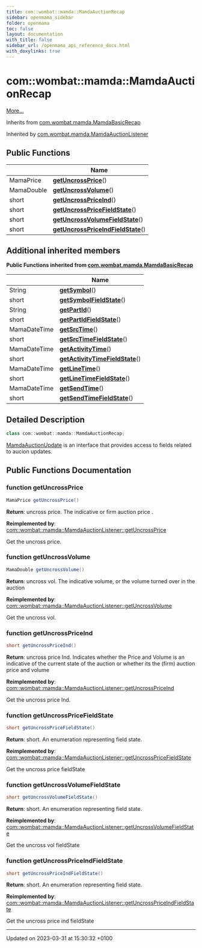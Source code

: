 ```yaml
---
title: com::wombat::mamda::MamdaAuctionRecap
sidebar: openmama_sidebar
folder: openmama
toc: false
layout: documentation
with_title: false
sidebar_url: /openmama_api_reference_docs.html
with_doxylinks: true
---
```


# com::wombat::mamda::MamdaAuctionRecap



 [More...](#detailed-description)

Inherits from [com.wombat.mamda.MamdaBasicRecap](interfacecom_1_1wombat_1_1mamda_1_1MamdaBasicRecap.html)

Inherited by [com.wombat.mamda.MamdaAuctionListener](classcom_1_1wombat_1_1mamda_1_1MamdaAuctionListener.html)

## Public Functions

|                | Name           |
| -------------- | -------------- |
| MamaPrice | **[getUncrossPrice](interfacecom_1_1wombat_1_1mamda_1_1MamdaAuctionRecap.html#function-getuncrossprice)**() |
| MamaDouble | **[getUncrossVolume](interfacecom_1_1wombat_1_1mamda_1_1MamdaAuctionRecap.html#function-getuncrossvolume)**() |
| short | **[getUncrossPriceInd](interfacecom_1_1wombat_1_1mamda_1_1MamdaAuctionRecap.html#function-getuncrosspriceind)**() |
| short | **[getUncrossPriceFieldState](interfacecom_1_1wombat_1_1mamda_1_1MamdaAuctionRecap.html#function-getuncrosspricefieldstate)**() |
| short | **[getUncrossVolumeFieldState](interfacecom_1_1wombat_1_1mamda_1_1MamdaAuctionRecap.html#function-getuncrossvolumefieldstate)**() |
| short | **[getUncrossPriceIndFieldState](interfacecom_1_1wombat_1_1mamda_1_1MamdaAuctionRecap.html#function-getuncrosspriceindfieldstate)**() |

## Additional inherited members

**Public Functions inherited from [com.wombat.mamda.MamdaBasicRecap](interfacecom_1_1wombat_1_1mamda_1_1MamdaBasicRecap.html)**

|                | Name           |
| -------------- | -------------- |
| String | **[getSymbol](interfacecom_1_1wombat_1_1mamda_1_1MamdaBasicRecap.html#function-getsymbol)**() |
| short | **[getSymbolFieldState](interfacecom_1_1wombat_1_1mamda_1_1MamdaBasicRecap.html#function-getsymbolfieldstate)**() |
| String | **[getPartId](interfacecom_1_1wombat_1_1mamda_1_1MamdaBasicRecap.html#function-getpartid)**() |
| short | **[getPartIdFieldState](interfacecom_1_1wombat_1_1mamda_1_1MamdaBasicRecap.html#function-getpartidfieldstate)**() |
| MamaDateTime | **[getSrcTime](interfacecom_1_1wombat_1_1mamda_1_1MamdaBasicRecap.html#function-getsrctime)**() |
| short | **[getSrcTimeFieldState](interfacecom_1_1wombat_1_1mamda_1_1MamdaBasicRecap.html#function-getsrctimefieldstate)**() |
| MamaDateTime | **[getActivityTime](interfacecom_1_1wombat_1_1mamda_1_1MamdaBasicRecap.html#function-getactivitytime)**() |
| short | **[getActivityTimeFieldState](interfacecom_1_1wombat_1_1mamda_1_1MamdaBasicRecap.html#function-getactivitytimefieldstate)**() |
| MamaDateTime | **[getLineTime](interfacecom_1_1wombat_1_1mamda_1_1MamdaBasicRecap.html#function-getlinetime)**() |
| short | **[getLineTimeFieldState](interfacecom_1_1wombat_1_1mamda_1_1MamdaBasicRecap.html#function-getlinetimefieldstate)**() |
| MamaDateTime | **[getSendTime](interfacecom_1_1wombat_1_1mamda_1_1MamdaBasicRecap.html#function-getsendtime)**() |
| short | **[getSendTimeFieldState](interfacecom_1_1wombat_1_1mamda_1_1MamdaBasicRecap.html#function-getsendtimefieldstate)**() |


## Detailed Description

```java
class com::wombat::mamda::MamdaAuctionRecap;
```


[MamdaAuctionUpdate](interfacecom_1_1wombat_1_1mamda_1_1MamdaAuctionUpdate.html) is an interface that provides access to fields related to aucion updates. 

## Public Functions Documentation

### function getUncrossPrice

```java
MamaPrice getUncrossPrice()
```


**Return**: uncross price. The indicative or firm auction price . 

**Reimplemented by**: [com::wombat::mamda::MamdaAuctionListener::getUncrossPrice](classcom_1_1wombat_1_1mamda_1_1MamdaAuctionListener.html#function-getuncrossprice)


Get the uncross price.


### function getUncrossVolume

```java
MamaDouble getUncrossVolume()
```


**Return**: uncross vol. The indicative volume, or the volume turned over in the auction 

**Reimplemented by**: [com::wombat::mamda::MamdaAuctionListener::getUncrossVolume](classcom_1_1wombat_1_1mamda_1_1MamdaAuctionListener.html#function-getuncrossvolume)


Get the uncross vol.


### function getUncrossPriceInd

```java
short getUncrossPriceInd()
```


**Return**: uncross price Ind. Indicates whether the Price and Volume is an indicative of the current state of the auction or whether its the (firm) auction price and volume 

**Reimplemented by**: [com::wombat::mamda::MamdaAuctionListener::getUncrossPriceInd](classcom_1_1wombat_1_1mamda_1_1MamdaAuctionListener.html#function-getuncrosspriceind)


Get the uncross price Ind.


### function getUncrossPriceFieldState

```java
short getUncrossPriceFieldState()
```


**Return**: short. An enumeration representing field state. 

**Reimplemented by**: [com::wombat::mamda::MamdaAuctionListener::getUncrossPriceFieldState](classcom_1_1wombat_1_1mamda_1_1MamdaAuctionListener.html#function-getuncrosspricefieldstate)


Get the uncross price fieldState


### function getUncrossVolumeFieldState

```java
short getUncrossVolumeFieldState()
```


**Return**: short. An enumeration representing field state. 

**Reimplemented by**: [com::wombat::mamda::MamdaAuctionListener::getUncrossVolumeFieldState](classcom_1_1wombat_1_1mamda_1_1MamdaAuctionListener.html#function-getuncrossvolumefieldstate)


Get the uncross vol fieldState


### function getUncrossPriceIndFieldState

```java
short getUncrossPriceIndFieldState()
```


**Return**: short. An enumeration representing field state. 

**Reimplemented by**: [com::wombat::mamda::MamdaAuctionListener::getUncrossPriceIndFieldState](classcom_1_1wombat_1_1mamda_1_1MamdaAuctionListener.html#function-getuncrosspriceindfieldstate)


Get the uncross price ind fieldState


-------------------------------

Updated on 2023-03-31 at 15:30:32 +0100